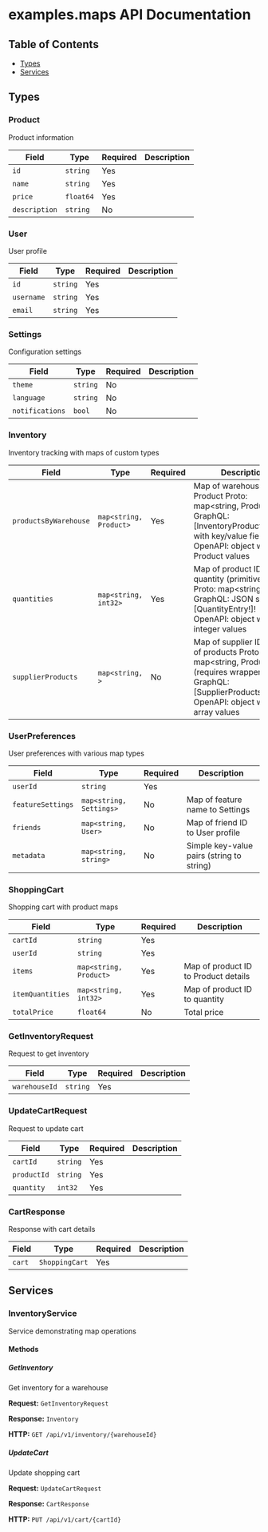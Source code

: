 # examples.maps API Documentation

## Table of Contents

- [Types](#types)
- [Services](#services)

## Types

### Product

Product information

| Field | Type | Required | Description |
|-------|------|----------|-------------|
| `id` | `string` | Yes |  |
| `name` | `string` | Yes |  |
| `price` | `float64` | Yes |  |
| `description` | `string` | No |  |


### User

User profile

| Field | Type | Required | Description |
|-------|------|----------|-------------|
| `id` | `string` | Yes |  |
| `username` | `string` | Yes |  |
| `email` | `string` | Yes |  |


### Settings

Configuration settings

| Field | Type | Required | Description |
|-------|------|----------|-------------|
| `theme` | `string` | No |  |
| `language` | `string` | No |  |
| `notifications` | `bool` | No |  |


### Inventory

Inventory tracking with maps of custom types

| Field | Type | Required | Description |
|-------|------|----------|-------------|
| `productsByWarehouse` | `map<string, Product>` | Yes | Map of warehouse ID to Product Proto: map<string, Product> GraphQL: [InventoryProductsEntry!]! with key/value fields OpenAPI: object with Product values |
| `quantities` | `map<string, int32>` | Yes | Map of product ID to quantity (primitive value) Proto: map<string, int32> GraphQL: JSON scalar or [QuantityEntry!]! OpenAPI: object with integer values |
| `supplierProducts` | `map<string, >` | No | Map of supplier ID to list of products Proto: map<string, ProductList> (requires wrapper) GraphQL: [SupplierProductsEntry!]! OpenAPI: object with array values |


### UserPreferences

User preferences with various map types

| Field | Type | Required | Description |
|-------|------|----------|-------------|
| `userId` | `string` | Yes |  |
| `featureSettings` | `map<string, Settings>` | No | Map of feature name to Settings |
| `friends` | `map<string, User>` | No | Map of friend ID to User profile |
| `metadata` | `map<string, string>` | No | Simple key-value pairs (string to string) |


### ShoppingCart

Shopping cart with product maps

| Field | Type | Required | Description |
|-------|------|----------|-------------|
| `cartId` | `string` | Yes |  |
| `userId` | `string` | Yes |  |
| `items` | `map<string, Product>` | Yes | Map of product ID to Product details |
| `itemQuantities` | `map<string, int32>` | Yes | Map of product ID to quantity |
| `totalPrice` | `float64` | No | Total price |


### GetInventoryRequest

Request to get inventory

| Field | Type | Required | Description |
|-------|------|----------|-------------|
| `warehouseId` | `string` | Yes |  |


### UpdateCartRequest

Request to update cart

| Field | Type | Required | Description |
|-------|------|----------|-------------|
| `cartId` | `string` | Yes |  |
| `productId` | `string` | Yes |  |
| `quantity` | `int32` | Yes |  |


### CartResponse

Response with cart details

| Field | Type | Required | Description |
|-------|------|----------|-------------|
| `cart` | `ShoppingCart` | Yes |  |


## Services

### InventoryService

Service demonstrating map operations

#### Methods

##### GetInventory

Get inventory for a warehouse

**Request:** `GetInventoryRequest`

**Response:** `Inventory`

**HTTP:** `GET /api/v1/inventory/{warehouseId}`

##### UpdateCart

Update shopping cart

**Request:** `UpdateCartRequest`

**Response:** `CartResponse`

**HTTP:** `PUT /api/v1/cart/{cartId}`


